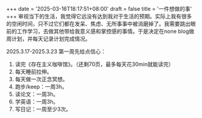 +++
date = '2025-03-16T18:17:51+08:00'
draft = false
title = '一件想做的事'
+++
审视当下的生活，我觉得它远没有达到我对于生活的预期。实际上我有很多的空闲时间，只不过它们都在发呆、焦虑、无所事事中被消磨掉了。我需要跳出眼前的工作学习，去做其他带给我意义感和掌控感的事情。于是决定在none blog做周计划，并每天记录计划完成情况。

2025.3.17-2025.3.23
第一周先给点信心：
1. 读完《存在主义咖啡馆》。（还剩70页，最多每天花30min就能读完）
2. 每天睡前拉伸。
3. 每天做一次正念冥想。
4. 跑步/keep：一周3h。
5. 读论文：一周3h。
6. 学英语：一周3h。
7. 写日记：一周至少3次。
